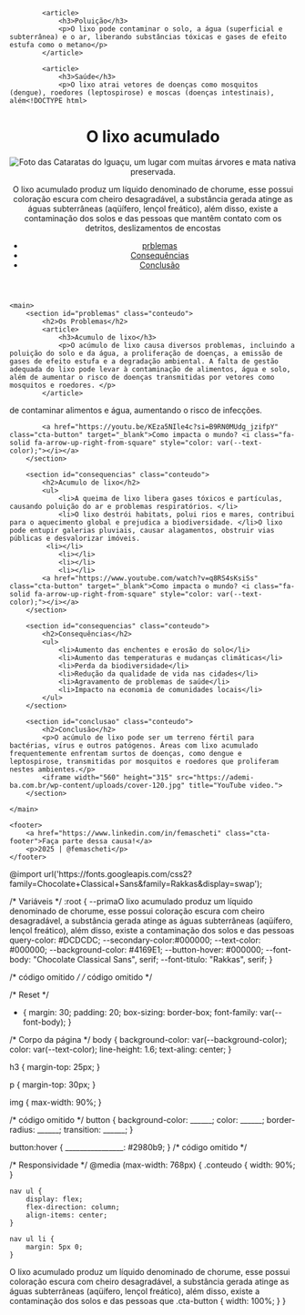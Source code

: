 
            <article>
                <h3>Poluição</h3>
                <p>O lixo pode contaminar o solo, a água (superficial e subterrânea) e o ar, liberando substâncias tóxicas e gases de efeito estufa como o metano</p>
            </article>

            <article>
                <h3>Saúde</h3>
                <p>O lixo atrai vetores de doenças como mosquitos (dengue), roedores (leptospirose) e moscas (doenças intestinais), além<!DOCTYPE html>
<html lang="pt-br">
<head>
    <meta charset="UTF-8">
    <meta name="viewport" content="width=device-width, initial-scale=1.0">
    <title>O lixo acumulado</title>
    <link rel="stylesheet" href="style.css">
</head>
<body>
    <header>
        <h1>O lixo acumulado</h1>
        <img src="cataratas-do-iguacu.jpg" alt="Foto das Cataratas do Iguaçu, um lugar com muitas árvores e mata nativa preservada.">
        <p>O lixo acumulado produz um líquido denominado de chorume, esse possui coloração escura com cheiro desagradável, a substância gerada atinge as águas subterrâneas (aqüífero, lençol freático), além disso, existe a contaminação dos solos e das pessoas que mantêm contato com os detritos, deslizamentos de encostas</p>
        <nav>
            <ul>
                <li><a href="#problemas">prblemas</a></li>
                <li><a href="#consequencias">Consequências</a></li>
                <li><a href="#conclusao">Conclusão</a></li>
            </ul>
        </nav>
    </header>

<!-- código omitido -->
  <!-- código omitido -->

    <main>
        <section id="problemas" class="conteudo">
            <h2>Os Problemas</h2>
            <article>
                <h3>Acumulo de lixo</h3>
                <p>O acúmulo de lixo causa diversos problemas, incluindo a poluição do solo e da água, a proliferação de doenças, a emissão de gases de efeito estufa e a degradação ambiental. A falta de gestão adequada do lixo pode levar à contaminação de alimentos, água e solo, além de aumentar o risco de doenças transmitidas por vetores como mosquitos e roedores. </p>
            </article>
 de contaminar alimentos e água, aumentando o risco de infecções. 
</p>
            </article>

            <a href="https://youtu.be/KEza5NIle4c?si=B9RN0MUdg_jzifpY" class="cta-button" target="_blank">Como impacta o mundo? <i class="fa-solid fa-arrow-up-right-from-square" style="color: var(--text-color);"></i></a>
        </section>

        <section id="consequencias" class="conteudo">
            <h2>Acumulo de lixo</h2>
            <ul>
                <li>A queima de lixo libera gases tóxicos e partículas, causando poluição do ar e problemas respiratórios. </li>
                <li>O lixo destrói habitats, polui rios e mares, contribui para o aquecimento global e prejudica a biodiversidade. </li>O lixo pode entupir galerias pluviais, causar alagamentos, obstruir vias públicas e desvalorizar imóveis. 
             <li></li>
                <li></li>
                <li></li>
                <li></li>
            <a href="https://www.youtube.com/watch?v=q8RS4sKsiSs" class="cta-button" target="_blank">Como impacta o mundo? <i class="fa-solid fa-arrow-up-right-from-square" style="color: var(--text-color);"></i></a>
        </section>

        <section id="consequencias" class="conteudo">
            <h2>Consequências</h2>
            <ul>
                <li>Aumento das enchentes e erosão do solo</li>
                <li>Aumento das temperaturas e mudanças climáticas</li>
                <li>Perda da biodiversidade</li>
                <li>Redução da qualidade de vida nas cidades</li>
                <li>Agravamento de problemas de saúde</li>
                <li>Impacto na economia de comunidades locais</li>
            </ul>
        </section>

        <section id="conclusao" class="conteudo">
            <h2>Conclusão</h2>
            <p>O acúmulo de lixo pode ser um terreno fértil para bactérias, vírus e outros patógenos. Áreas com lixo acumulado frequentemente enfrentam surtos de doenças, como dengue e leptospirose, transmitidas por mosquitos e roedores que proliferam nestes ambientes.</p>
            <iframe width="560" height="315" src="https://ademi-ba.com.br/wp-content/uploads/cover-120.jpg" title="YouTube video.">
        </section>

    </main>

    <footer>
        <a href="https://www.linkedin.com/in/femascheti" class="cta-footer">Faça parte dessa causa!</a>
        <p>2025 | @femascheti</p>
    </footer>
</body>
</html>
@import url('https://fonts.googleapis.com/css2?family=Chocolate+Classical+Sans&family=Rakkas&display=swap');

/* Variáveis */
:root {
    --primaO lixo acumulado produz um líquido denominado de chorume, esse possui coloração escura com cheiro desagradável, a substância gerada atinge as águas subterrâneas (aqüífero, lençol freático), além disso, existe a contaminação dos solos e das pessoas query-color: #DCDCDC;
    --secondary-color:#000000;
    --text-color: #000000;
    --background-color: #4169E1;
    --button-hover: #000000;
    --font-body: "Chocolate Classical Sans", serif;
    --font-titulo: "Rakkas", serif;
}

/* código omitido */
/* código omitido */

/* Reset */
* {
    margin: 30;
    padding: 20;
    box-sizing: border-box;
    font-family: var(--font-body);
}

/* Corpo da página */
body {
    background-color: var(--background-color);
    color: var(--text-color);
    line-height: 1.6;
    text-aling: center;
}

h3 {
    margin-top: 25px;
}

p {
    margin-top: 30px;
}

img {
    max-width: 90%;
}

/* código omitido */
button {
  background-color: ______;
  color: ______;
  border-radius: ______;
  transition: ______;
}

button:hover {
  ________________: #2980b9;
}
/* código omitido */

/* Responsividade */
@media (max-width: 768px) {
    .conteudo {
        width: 90%;
    }

    nav ul {
        display: flex;
        flex-direction: column;
        align-items: center;
    }

    nav ul li {
        margin: 5px 0;
    }
O lixo acumulado produz um líquido denominado de chorume, esse possui coloração escura com cheiro desagradável, a substância gerada atinge as águas subterrâneas (aqüífero, lençol freático), além disso, existe a contaminação dos solos e das pessoas que
    .cta-button {
        width: 100%;
    }
}
